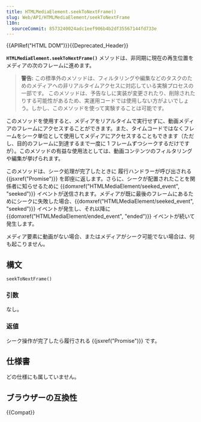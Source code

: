 ```yaml
---
title: HTMLMediaElement.seekToNextFrame()
slug: Web/API/HTMLMediaElement/seekToNextFrame
l10n:
  sourceCommit: 8573240024adc1eef906b4b2df35567144fd733e
---
```


{{APIRef("HTML DOM")}}{{Deprecated_Header}}

**`HTMLMediaElement.seekToNextFrame()`** メソッドは、非同期に現在の再生位置をメディアの次のフレームに進めます。

> **警告:** この標準外のメソッドは、フィルタリングや編集などのタスクのためのメディアへの非リアルタイムアクセスに対応している実験プロセスの一部です。
> このメソッドは、予告なしに実装が変更されたり、削除されたりする可能性があるため、実運用コードでは使用しない方がよいでしょう。しかし、このメソッドを使って実験することは可能です。

このメソッドを使用すると、メディアをリアルタイムで実行せずに、動画メディアのフレームにアクセスすることができます。また、タイムコードではなくフレームをシーク単位として使用してメディアにアクセスすることもできます（ただし、目的のフレームに到達するまで一度に 1 フレームずつシークするだけですが）。このメソッドの有益な使用法としては、動画コンテンツのフィルタリングや編集が挙げられます。

このメソッドは、シーク処理が完了したときに 履行ハンドラーが呼び出される {{jsxref("Promise")}} を即座に返します。さらに、シークが配置されたことを関係者に知らせるために {{domxref("HTMLMediaElement/seeked_event", "seeked")}} イベントが送信されます。メディアが既に最後のフレームにあるためにシークに失敗した場合、{{domxref("HTMLMediaElement/seeked_event", "seeked")}} イベントが発生し、それ以降に {{domxref("HTMLMediaElement/ended_event", "ended")}} イベントが続いて発生します。

メディア要素に動画がない場合、またはメディアがシーク可能でない場合は、何も起こりません。

## 構文

```js-nolint
seekToNextFrame()
```

### 引数

なし。

### 返値

シーク操作が完了したら履行される {{jsxref("Promise")}} です。

## 仕様書

どの仕様にも属していません。

## ブラウザーの互換性

{{Compat}}
